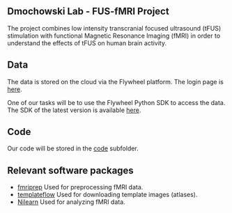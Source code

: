 ## Dmochowski Lab - FUS-fMRI Project
The project combines low intensity transcranial focused ultrasound (tFUS) stimulation with 
functional Magnetic Resonance Imaging (fMRI) in order to understand the effects of tFUS on
human brain activity. 

## Data
The data is stored on the cloud via the Flywheel platform. The login page is [here](https://cuny-mri.flywheel.io/).

One of our tasks will be to use the Flywheel Python SDK to access the data. The SDK of the latest version is available [here](https://flywheel-io.gitlab.io/product/backend/sdk/tags/18.1.1/python/index.html).

## Code
Our code will be stored in the [code](./code) subfolder.

## Relevant software packages
- [fmriprep](https://fmriprep.org/en/stable/) Used for preprocessing fMRI data.
- [templateflow](https://www.templateflow.org/usage/client/) Used for downloading template images (atlases).
- [Nilearn](https://nilearn.github.io/) Used for analyzing fMRI data.